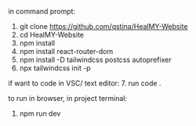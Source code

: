 in command prompt:

1. git clone https://github.com/qstina/HealMY-Website
2. cd HealMY-Website
3. npm install
4. npm install react-router-dom
5. npm install -D tailwindcss postcss autoprefixer
6. npx tailwindcss init -p

if want to code in VSC/ text editor:
7. run code .

to run in browser, in project terminal:
1. npm run dev
